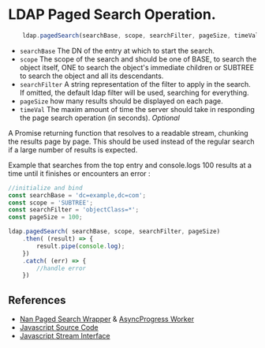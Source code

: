 # LDAP Paged Search Operation.

```javascript
    ldap.pagedSearch(searchBase, scope, searchFilter, pageSize, timeVal)

```

* `searchBase` The DN of the entry at which to start the search.
* `scope` The scope of the search and should be one of BASE, to search the object itself, ONE to search the object's immediate children or SUBTREE to search the object and all its descendants.
* `searchFilter` A string representation of the filter to apply in the search. If omitted, the default ldap filter will be used, searching for everything.
* `pageSize` how many results should be displayed on each page.
* `timeVal` The maxim amount of time the server should take in responding the page search operation (in seconds). _Optional_

A Promise returning function that resolves to a readable stream, chunking the results page by page. This should be used instead of the regular search if a large number of results is expected.

Example that searches from the top entry and console.logs 100 results at a time until it finishes or encounters an error :

```javascript
//initialize and bind
const searchBase = 'dc=example,dc=com';
const scope = 'SUBTREE';
const searchFilter = 'objectClass=*';
const pageSize = 100;

ldap.pagedSearch( searchBase, scope, searchFilter, pageSize)
    .then( (result) => {
        result.pipe(console.log);
    })
    .catch( (err) => {
        //handle error
    })
```


## References

* [Nan Paged Search Wrapper](../../src/binding.cc) & [AsyncProgress Worker](../../src/ldap_paged_search_progress.cc)
* [Javascript Source Code](../../libs/ldap_async_wrap.js)
* [Javascript Stream Interface](../../libs/stream_interface.js)